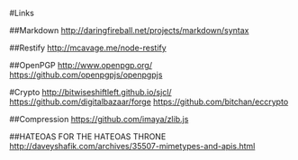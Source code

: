 #Links

##Markdown
http://daringfireball.net/projects/markdown/syntax

##Restify
http://mcavage.me/node-restify

##OpenPGP
http://www.openpgp.org/
https://github.com/openpgpjs/openpgpjs

#Crypto
http://bitwiseshiftleft.github.io/sjcl/
https://github.com/digitalbazaar/forge
https://github.com/bitchan/eccrypto

##Compression
https://github.com/imaya/zlib.js

##HATEOAS FOR THE HATEOAS THRONE
http://daveyshafik.com/archives/35507-mimetypes-and-apis.html
